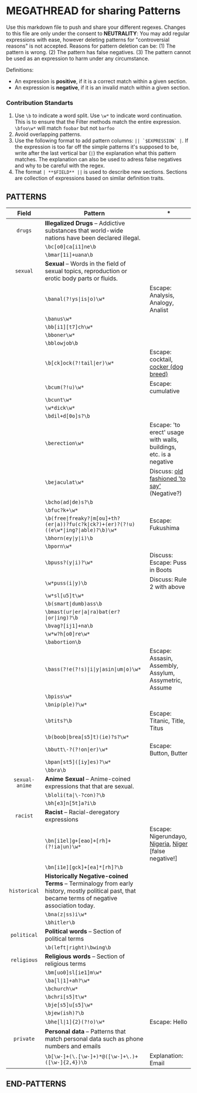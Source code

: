 # MEGATHREAD for sharing Patterns

Use this markdown file to push and share your different regexes. Changes to this file are only under the consent to **NEUTRALITY**: You may add regular expressions with ease, however deleting patterns for "controversial reasons" is not accepted. Reasons for pattern deletion can be: (1) The pattern is wrong. (2) The pattern has false negatives. (3) The pattern cannot be used as an expression to harm under any circumstance.

Definitions:
- An expression is **positive**, if it is a correct match within a given section.
- An expression is **negative**, if it is an invalid match within a given section.

### Contribution Standarts

1. Use `\b` to indicate a word split. Use `\w*` to indicate word continuation. This is to ensure that the Filter methods match the entire expression. `\bfoo\w*` will match `foobar` but not `barfoo`
2. Avoid overlapping patterns.
3. Use the following format to add pattern columns: ```|| `$EXPRESSION` |```. If the expression is too far off the simple patterns it's supposed to be, write after the last vertical bar (`|`) the explanation what this pattern matches. The explanation can also be used to adress false negatives and why to be careful with the regex.
4. The format `| **$FIELD** ||` is used to describe new sections. Sections are collection of expressions based on similar definition traits.

## PATTERNS

| Field | Pattern | *
|:-:|-|-
| `drugs` | **Illegalized Drugs** – Addictive substances that world-wide nations have been declared illegal.
|| `\bc[o0]ca[i1]ne\b` |
|| `\bmar[1i]+uana\b` |
| `sexual` | **Sexual** – Words in the field of sexual topics, reproduction or erotic body parts or fluids.
|| `\banal(?!ys\|is\|o)\w*` | Escape: Analysis, Analogy, Analist
|| `\banus\w*` |
|| `\bb[i1][t7]ch\w*` |
|| `\bboner\w*` |
|| `\bblowjob\b` |
|| `\b[ck]ock(?!tail\|er)\w*` | Escape: cocktail, [cocker (dog breed)](https://www.akc.org/dog-breeds/cocker-spaniel/)
|| `\bcum(?!u)\w*` | Escape: cumulative
|| `\bcunt\w*` |
|| `\w*dick\w*` |
|| `\bdil+d[0o]s?\b` |
|| `\berection\w*` | Escape: 'to erect' usage with walls, buildings, etc. is a negative
|| `\bejaculat\w*` | Discuss: [old fashioned 'to say'](https://dictionary.cambridge.org/dictionary/english/ejaculate) (Negative?)
|| `\bcho(ad\|de)s?\b` |
|| `\bfuc?k+\w*` |
|| `\b(free\|freaky?\|m[ou]+th?(er\|a))?fu(c?k\|ck?)+(er)?(?!u)((e\w*\|ing?\|able)?\b)\w*` | Escape: Fukushima
|| `\bhorn(ey\|y\|i)\b` |
|| `\bporn\w*` |
|| `\bpuss?(y\|i)?\w*` | Discuss: Escape: Puss in Boots
|| `\w*puss(i\|y)\b` | Discuss: Rule 2 with above
|| `\w*sl[u5]t\w*` |
|| `\b(smart\|dumb)ass\b` |
|| `\bmast(ur\|er\|a\|ra)bat(er?\|or\|ing)?\b` |
|| `\bvag?[ij1]+na\b` |
|| `\w*w?h[o0]re\w*` |
|| `\babortion\b` |
|| `\bass(?!e(?!s)\|i\|y\|asin\|um\|o)\w*` | Escape: Assasin, Assembly, Assylum, Assymetric, Assume
|| `\bpiss\w*` |
|| `\bnip(ple)?\w*` |
|| `\btits?\b` | Escape: Titanic, Title, Titus
|| `\b(boob\|brea[s5]t)(ie)?s?\w*` | 
|| `\bbutt\-?(?!on\|er)\w*` | Escape: Button, Butter
|| `\bpan[st5]([iy]es)?\w*` | 
|| `\bbra\b` | 
| `sexual-anime` | **Anime Sexual** – Anime-coined expressions that that are sexual.
|| `\bloli(ta\|\-?con)?\b` |
|| `\bh[e3]n[5t]a?i\b` |
| `racist` | **Racist** – Racial-deregatory expressions
|| `\bn[i1el]g+[eao]+[rh]+(?!ia\|un)\w*` | Escape: Nigerundayo, [Nigeria](https://en.wikipedia.org/wiki/Nigeria), [Niger](https://en.wikipedia.org/wiki/Niger) [false negative!]
|| `\bn[i1e][gck]+[ea]*[rh]?\b` |
| `historical` | **Historically Negative-coined Terms** – Terminalogy from early history, mostly political past, that became terms of negative association today.
|| `\bna(z\|ss)i\w*` |
|| `\bhitler\b` |
| `political` | **Political words** – Section of political terms
|| `\b(left\|right)\bwing\b` |
| `religious` | **Religious words** – Section of religious terms
|| `\bm[uo0]sl[ie1]m\w*` |
|| `\ba[l\|1]+ah?\w*` |
|| `\bchurch\w*` |
|| `\bchri[s5]t\w*` |
|| `\bje[s5]u[s5]\w*` |
|| `\bjew(ish)?\b` |
|| `\bhe[l\|1]{2}(?!o)\w*` | Escape: Hello
| `private` | **Personal data** – Patterns that match personal data such as phone numbers and emails
|| `\b[\w-]+(\.[\w-]+)*@([\w-]+\.)+([\w-]{2,4})\b` | Explanation: Email

## END-PATTERNS